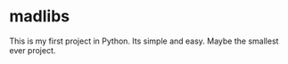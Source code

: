 # madlibs
This is my first project in Python. Its simple and easy. Maybe the smallest ever project.
